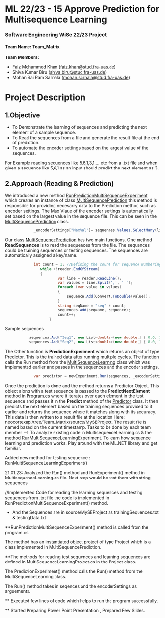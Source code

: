 # ML 22/23 - 15 Approve Prediction for Multisequence Learning
### Software Engineering WiSe 22/23 Project

#### Team Name: Team_Matrix
**Team Members:**
- Faiz Mohammed Khan (faiz.khan@stud.fra-uas.de)
- Shiva Kumar Biru (shiva.biru@stud.fra-uas.de)
- Mohan Sai Ram Sarnala (mohan.sarnala@stud.fra-uas.de)


**Project Description**
=============

1.Objective
-------------
- To Demonstrate the learning of sequences and predicting the next element of a sample sequence.
- To Read the sequences from a file and generate the result file at the end of prediction.
- To automate the encoder settings based on the largest value of the sequences.

For Example reading sequences like 5,6,1,3,1.... etc from a .txt file and when given a sequence like 5,6,1 as an input should predict the next element as 3.

2.Approach (Reading & Prediction)
-------------
We introduced a new method [RunPredictionMultiSequenceExperiment](https://github.com/faizmohammedkhan7/neocortexapi_Team_Matrix/blob/Team_Matrix/source/Samples/NeoCortexApiSample/Program.cs) which creates an instance of class [MultiSequencePrediction](https://github.com/faizmohammedkhan7/neocortexapi_Team_Matrix/blob/Team_Matrix/source/Samples/NeoCortexApiSample/MultiSequenceLearningProject.cs) this method is responsible for providing necesarry data to the Prediction method such as encoder settings. The Max Vlaue of the encoder settings is automatically set based on the largest value in the sequence file. This can be seen in the [MultiSequencePrediction](https://github.com/faizmohammedkhan7/neocortexapi_Team_Matrix/blob/Team_Matrix/source/Samples/NeoCortexApiSample/MultiSequenceLearningProject.cs) class.
```csharp
             _encoderSettings["MaxVal"]= sequences.Values.SelectMany(list => list).Max();
```

Our class [MultiSequencePrediction](https://github.com/faizmohammedkhan7/neocortexapi_Team_Matrix/blob/Team_Matrix/source/Samples/NeoCortexApiSample/MultiSequenceLearningProject.cs) has two main functions. One method **ReadSequences** is to read the sequences from the file. The sequences could be training sequences or testing sequences.
The sequences are automatically assigned a key/name.
```csharp
             int count = 1; //Defining the count for sequence Numbering
                while (!reader.EndOfStream)
                {
                        var line = reader.ReadLine();
                        var values = line.Split(',', ' ');
                        foreach (var value in values)
                        {
                            sequence.Add(Convert.ToDouble(value));
                        }
                        string seqName = "seq" + count;
                        sequences.Add(seqName, sequence);
                        count++;  
                    }
```
 Sample sequences
 ```csharp
            sequences.Add("Seq1", new List<double>(new double[] { 0.0, 1.0, 2.0, 3.0, 4.0, 2.0, 5.0 }));
            sequences.Add("Seq2", new List<double>(new double[] { 8.0, 1.0, 2.0, 9.0, 10.0, 7.0, 11.00 }));
```

The Other function is **PredictionExperiment** which returns an object of type Predictor. This is the trained data after running multiple cycles. The function calls the Run method from the [MultiSequenceLearning](https://github.com/faizmohammedkhan7/neocortexapi_Team_Matrix/blob/Team_Matrix/source/Samples/NeoCortexApiSample/MultisequenceLearning.cs) class which was implemented earlier and passes in the sequences and the encoder settings.
```csharp
             var predictor = newExperiment.Run(sequences, _encoderSettings);
```
 Once the prediction is done and the method returns a Predictor Object. This object along with a test sequence is passed to the **PredictNextElement** method in [Program.cs](https://github.com/faizmohammedkhan7/neocortexapi_Team_Matrix/blob/Team_Matrix/source/Samples/NeoCortexApiSample/Program.cs) where it iterates over each element in the test sequence and passes it in the **Predict** method of the [Predictor](https://github.com/faizmohammedkhan7/neocortexapi_Team_Matrix/blob/Team_Matrix/source/NeoCortexApi/Predictor.cs) class.
 It then predicts the next element based on the training sequences provided to it earlier and returns the sequence where it matches along with its accuracy. This data is then written to a result file at the location Here: neocortexapi/tree/Team_Matrix/source/MySEProject.
The result file is named based on the current timestamp.
Tasks to be done by each team member  -->
                                        To analyze existing code in MultisequenceLearning.cs & the method RunMultiSequenceLearningExperiment.
                                        To learn how sequence learning and prediction works.
                                        Play around with the ML.NET library and get familiar.

Added new method for testing sequence : RunMultiSequenceLearningExperiment()

21.01.23: Analyzed the Run() method and RunExperiment() method in MultisequenceLearning.cs file. Next step would be test them with string sequences.

//Implemented Code for reading the learning sequences and testing sequences from .txt file the code is implemented in RunPredictionMultiSequenceExperiment() method.

* And the Sequences are in source\MySEProject as trainingSequences.txt & testingData.txt

**RunPredictionMultiSequenceExperiment() method is called from the program.cs.

The method has an instantiated object project of type Project which is a class implemented in MultiSequencePrediction.

**The methods for reading test sequences and learning sequences are defined in MultiSequenceLearningProject.cs in the Project class.

The PredictionExperiment() method calls the Run() method from the MultiSequenceLearning class.

The Run() method takes in seqences and the encoderSettings as arguements.

** Executed few lines of code which helps to run the program successfully.

** Started Preparing Power Point Presentation , Prepared Few Slides.


                                        
                                         
                                        
